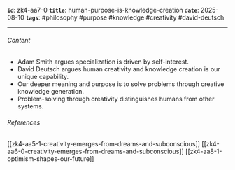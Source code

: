 **`id`**: zk4-aa7-0
**`title`**: human-purpose-is-knowledge-creation
**`date`**: 2025-08-10
**`tags`**: #philosophy #purpose #knowledge #creativity #david-deutsch

---

###### Content

-   Adam Smith argues specialization is driven by self-interest.
-   David Deutsch argues human creativity and knowledge creation is our unique capability.
-   Our deeper meaning and purpose is to solve problems through creative knowledge generation.
-   Problem-solving through creativity distinguishes humans from other systems.

###### References

[[zk4-aa5-1-creativity-emerges-from-dreams-and-subconscious]]
[[zk4-aa6-0-creativity-emerges-from-dreams-and-subconscious]]
[[zk4-aa8-1-optimism-shapes-our-future]]

